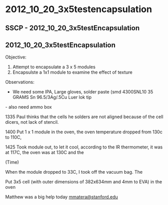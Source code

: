 # 2012\_10\_20\_3x5testencapsulation

## SSCP - 2012\_10\_20\_3x5testEncapsulation

## 2012\_10\_20\_3x5testEncapsulation

Objective:&#x20;

1. Attempt to encapsulate a 3 x 5 modules
2. Encapsulste a 1x1 module to examine the effect of texture

Observations:

* We need some IPA, Large gloves, solder paste (smd 4300SNL10 35 GRAMS Sn 96.5/3Ag/.5Cu Luer lok tip

\-  also need ammo box

1335 Paul thinks that the cells he solders are not aligned because of the cell dicers, not lack of stencil.&#x20;

1400 Put 1 x 1 module in the oven, the oven temperature dropped from 130c to 110C,&#x20;

1425 Took module out, to let it cool, according to the IR thermometer, it was at 117C, the oven was at 130C and the&#x20;

(Time)

When the module dropped to 33C, I took off the vacuum bag. The &#x20;

Put 3x5 cell (with outer dimensions of 382x634mm and 4mm to EVA) in the oven

Matthew was a big help today mmatera@stanford.edu
